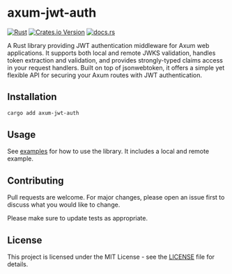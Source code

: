 # axum-jwt-auth

[![Rust](https://github.com/cmackenzie1/axum-jwt-auth/actions/workflows/rust.yml/badge.svg)](https://github.com/cmackenzie1/axum-jwt-auth/actions/workflows/rust.yml)
[![Crates.io Version](https://img.shields.io/crates/v/axum-jwt-auth)](https://crates.io/crates/axum-jwt-auth)
[![docs.rs](https://img.shields.io/docsrs/axum-jwt-auth)](https://docs.rs/axum-jwt-auth)

A Rust library providing JWT authentication middleware for Axum web applications. It supports both local and remote JWKS validation, handles token extraction and validation, and provides strongly-typed claims access in your request handlers. Built on top of jsonwebtoken, it offers a simple yet flexible API for securing your Axum routes with JWT authentication.

## Installation

```bash
cargo add axum-jwt-auth
```

## Usage

See [examples](./examples/) for how to use the library. It includes a local and remote example.

## Contributing

Pull requests are welcome. For major changes, please open an issue first to discuss what you would like to change.

Please make sure to update tests as appropriate.

## License

This project is licensed under the MIT License - see the [LICENSE](LICENSE) file for details.
